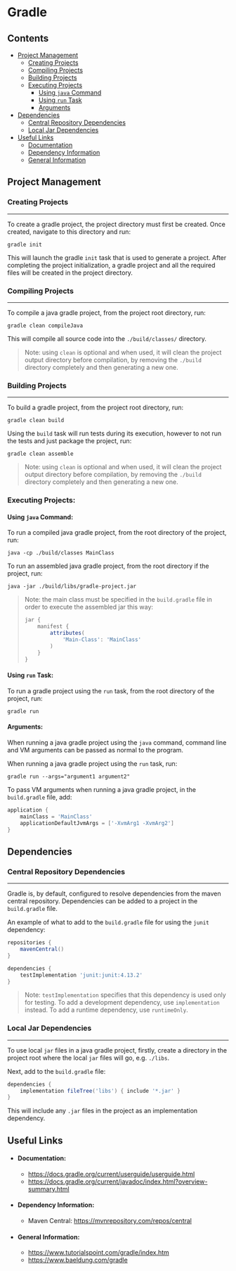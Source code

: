 # Gradle

## Contents
- [Project Management](#project-management)
	- [Creating Projects](#creating-projects)
	- [Compiling Projects](#compiling-projects)
	- [Building Projects](#building-projects)
	- [Executing Projects](#executing-projects)
		- [Using `java` Command](#using-java-command)
		- [Using `run` Task](#using-run-task)
		- [Arguments](#arguments)
- [Dependencies](#dependencies)
	- [Central Repository Dependencies](#central-repository-dependencies)
	- [Local Jar Dependencies](#local-jar-dependencies)
- [Useful Links](#useful-links)
	- [Documentation](#documentation)
	- [Dependency Information](#dependency-information)
	- [General Information](#general-information)

## Project Management
### Creating Projects
---
To create a gradle project, the project directory must first be created.
Once created, navigate to this directory and run:
```
gradle init
```
This will launch the gradle `init` task that is used to generate a project.
After completing the project initialization, a gradle project and all the
required files will be created in the project directory.
### Compiling Projects
---
To compile a java gradle project, from the project root directory, run:
```
gradle clean compileJava
```
This will compile all source code into the `./build/classes/` directory.
> Note: using `clean` is optional and when used, it will clean the project
output directory before compilation, by removing the `./build` directory
completely and then generating a new one.
### Building Projects
---
To build a gradle project, from the project root directory, run:
```
gradle clean build
```
Using the `build` task will run tests during its execution, however to not run
the tests and just package the project, run:
```
gradle clean assemble
```
> Note: using `clean` is optional and when used, it will clean the project
output directory before compilation, by removing the `./build` directory
completely and then generating a new one.
### Executing Projects:
#### Using `java` Command:
To run a compiled java gradle project, from the root directory of the project,
run:
```
java -cp ./build/classes MainClass
```
To run an assembled java gradle project, from the root directory if the
project, run:
```
java -jar ./build/libs/gradle-project.jar
```
> Note: the main class must be specified in the `build.gradle` file in order to
> execute the assembled jar this way:
> ```groovy
> jar {
>     manifest {
>         attributes(
>             'Main-Class': 'MainClass'
>         )
>     }
> }
> ```
#### Using `run` Task:
To run a gradle project using the `run` task, from the root directory of the
project, run:
```
gradle run
```
#### Arguments:
When running a java gradle project using the `java` command, command line and
VM arguments can be passed as normal to the program.

When running a java gradle project using the `run` task, run:
```
gradle run --args="argument1 argument2"
```
To pass VM arguments when running a java gradle project, in the `build.gradle`
file, add:
```groovy
application {
	mainClass = 'MainClass'
	applicationDefaultJvmArgs = ['-XvmArg1 -XvmArg2']
}
```

## Dependencies
### Central Repository Dependencies
---
Gradle is, by default, configured to resolve dependencies from the maven central
repository. Dependencies can be added to a project in the `build.gradle` file.

An example of what to add to the `build.gradle` file for using the `junit`
dependency:
```groovy
repositories {
	mavenCentral()
}

dependencies {
	testImplementation 'junit:junit:4.13.2'
}
```
> Note: `testImplementation` specifies that this dependency is used only for
> testing. To add a development dependency, use `implementation` instead. To
> add a runtime dependency, use `runtimeOnly`.
### Local Jar Dependencies
---
To use local `jar` files in a java gradle project, firstly, create a directory
in the project root where the local `jar` files will go, e.g. `./libs`.

Next, add to the `build.gradle` file:
```groovy
dependencies {
	implementation fileTree('libs') { include '*.jar' }
}
```
This will include any `.jar` files in the project as an implementation
dependency.

## Useful Links
- #### Documentation:
	- <https://docs.gradle.org/current/userguide/userguide.html>
	- <https://docs.gradle.org/current/javadoc/index.html?overview-summary.html>
- #### Dependency Information:
	- Maven Central: <https://mvnrepository.com/repos/central>
- #### General Information:
	- <https://www.tutorialspoint.com/gradle/index.htm>
	- <https://www.baeldung.com/gradle>
